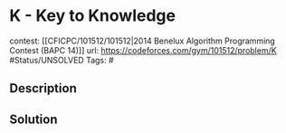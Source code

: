# K - Key to Knowledge

contest: [[CFICPC/101512/101512|2014 Benelux Algorithm Programming Contest (BAPC 14)]]
url: https://codeforces.com/gym/101512/problem/K
#Status/UNSOLVED
Tags: #

## Description

## Solution

